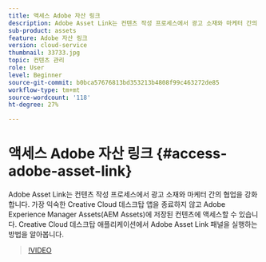 ```yaml
---
title: 액세스 Adobe 자산 링크
description: Adobe Asset Link는 컨텐츠 작성 프로세스에서 광고 소재와 마케터 간의 협업을 강화합니다. 가장 익숙한 Creative Cloud 데스크탑 앱을 종료하지 않고 Adobe Experience Manager Assets(AEM Assets)에 저장된 컨텐츠에 액세스할 수 있습니다. Creative Cloud 데스크탑 애플리케이션에서 Adobe Asset Link 패널을 실행하는 방법을 알아봅니다.
sub-product: assets
feature: Adobe 자산 링크
version: cloud-service
thumbnail: 33733.jpg
topic: 컨텐츠 관리
role: User
level: Beginner
source-git-commit: b0bca57676813bd353213b4808f99c463272de85
workflow-type: tm+mt
source-wordcount: '118'
ht-degree: 27%

---
```



# 액세스 Adobe 자산 링크 {#access-adobe-asset-link}

Adobe Asset Link는 컨텐츠 작성 프로세스에서 광고 소재와 마케터 간의 협업을 강화합니다. 가장 익숙한 Creative Cloud 데스크탑 앱을 종료하지 않고 Adobe Experience Manager Assets(AEM Assets)에 저장된 컨텐츠에 액세스할 수 있습니다. Creative Cloud 데스크탑 애플리케이션에서 Adobe Asset Link 패널을 실행하는 방법을 알아봅니다.

>[!VIDEO](https://video.tv.adobe.com/v/33733/?quality=12)
